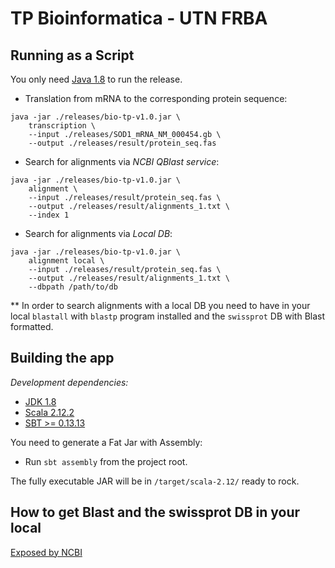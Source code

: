 TP Bioinformatica - UTN FRBA
=================================

## Running as a Script

You only need [Java 1.8] to run the release. 

* Translation from mRNA to the corresponding protein sequence: 
```
java -jar ./releases/bio-tp-v1.0.jar \
    transcription \
    --input ./releases/SOD1_mRNA_NM_000454.gb \
    --output ./releases/result/protein_seq.fas
```

* Search for alignments via _NCBI QBlast service_: 
```
java -jar ./releases/bio-tp-v1.0.jar \
    alignment \
    --input ./releases/result/protein_seq.fas \
    --output ./releases/result/alignments_1.txt \
    --index 1
```

* Search for alignments via _Local DB_: 
```
java -jar ./releases/bio-tp-v1.0.jar \
    alignment local \
    --input ./releases/result/protein_seq.fas \
    --output ./releases/result/alignments_1.txt \
    --dbpath /path/to/db
```

** In order to search alignments with a local DB you need to have
 in your local `blastall` with `blastp` program installed and the
 `swissprot` DB with Blast formatted.

## Building the app

*Development dependencies:*

* [JDK 1.8]
* [Scala 2.12.2]
* [SBT >= 0.13.13]

You need to generate a Fat Jar with Assembly:

* Run `sbt assembly` from the project root.

The fully executable JAR will be in `/target/scala-2.12/` ready to rock.

## How to get Blast and the swissprot DB in your local

[Exposed by NCBI](https://blast.ncbi.nlm.nih.gov/Blast.cgi?PAGE_TYPE=BlastDocs&DOC_TYPE=Download)
```
```


[JDK 1.8]:http://www.oracle.com/technetwork/java/javase/downloads/jdk8-downloads-2133151.html
[Java 1.8]:http://www.oracle.com/technetwork/java/javase/downloads/jdk8-downloads-2133151.html
[Scala 2.12.2]:https://www.scala-lang.org/download/2.12.2.html
[SBT >= 0.13.13]:http://www.scala-sbt.org/download.html
